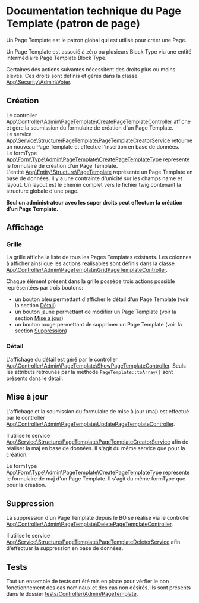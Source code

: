 # Documentation technique du Page Template (patron de page)

Un Page Template est le patron global qui est utilisé pour créer une Page.

Un Page Template est associé à zéro ou plusieurs Block Type via une entité intermédiaire Page Template Block Type.

Certaines des actions suivantes nécessitent des droits plus ou moins élevés. Ces droits sont définis et gérés dans la classe [App\Security\Admin\Voter](../../../app/src/Security/Admin/Voter/PageTemplateVoter.php).

## Création

Le controller [App\Controller\Admin\PageTemplate\CreatePageTemplateController](../../../app/src/Controller/Admin/PageTemplate/CreatePageTemplateController.php) affiche et gère la soumission du formulaire de création d'un Page Template.  
Le service [App\Service\Structure\PageTemplate\PageTemplateCreatorService](../../../app/src/Service/Structure/PageTemplate/PageTemplateCreatorService.php) retourne un nouveau Page Template et effectue l'insertion en base de données.  
Le formType [App\Form\Type\Admin\PageTemplate\CreatePageTemplateType](../../../app/src/Form/Type/Admin/PageTemplate/CreatePageTemplateType.php) représente le formulaire de création d'un Page Template.  
L'entité [App\Entity\Structure\PageTemplate](../../../app/src/Entity/Structure/PageTemplate.php) représente un Page Template en base de données. Il y a une contrainte d'unicité sur les champs name et layout. Un layout est le chemin complet vers le fichier twig contenant la structure globale d'une page.  

**Seul un administrateur avec les super droits peut effectuer la création d'un Page Template.**

## Affichage

### Grille

La grille affiche la liste de tous les Pages Templates existants. Les colonnes à afficher ainsi que les actions réalisables sont définis dans la classe [App\Controller\Admin\PageTemplate\GridPageTemplateController](../../../app/src/Controller/Admin/PageTemplate/GridPageTemplateController.php).

Chaque élément présent dans la grille possède trois actions possible représentées par trois boutons:
- un bouton bleu permettant d'afficher le détail d'un Page Template (voir la section [Détail](#detail))
- un bouton jaune permettant de modifier un Page Template (voir la section [Mise à jour](#maj))
- un bouton rouge permettant de supprimer un Page Template (voir la section [Suppression](#delete))

### <a name="detail"></a>Détail

L'affichage du détail est géré par le controller [App\Controller\Admin\PageTemplate\ShowPageTemplateController](../../../app/src/Controller/Admin/PageTemplate/ShowPageTemplateController.php).  Seuls les attributs retrounés par la méthode `PageTemplate::toArray()` sont présents dans le détail.

## <a name="maj"></a>Mise à jour

L'affichage et la soumission du formulaire de mise à jour (maj) est effectué par le controller [App\Controller\Admin\PageTemplate\UpdatePageTemplateController](../../../app/src/Controller/Admin/PageTemplate/UpdatePageTemplateController.php).

Il utilise le service [App\Service\Structure\PageTemplate\PageTemplateCreatorService](../../../app/src/Service/Structure/PageTemplate/PageTemplateCreatorService.php) afin de réaliser la maj en base de données. Il s'agit du même service que pour la création.

Le formType [App\Form\Type\Admin\PageTemplate\CreatePageTemplateType](../../../app/src/Form/Type/Admin/PageTemplate/CreatePageTemplateType.php) représente le formulaire de maj d'un Page Template. Il s'agit du même formType que pour la création.

## <a name="delete"></a>Suppression

La suppression d'un Page Template depuis le BO se réalise via le controller [App\Controller\Admin\PageTemplate\DeletePageTemplateController](../../../app/src/Controller/Admin/PageTemplate/DeletePageTemplateController.php).

Il utilise le service [App\Service\Structure\PageTemplate\PageTemplateDeleterService](../../../app/src/Service/Structure/PageTemplate/PageTemplateDeleterService.php) afin d'effectuer la suppression en base de données.

## Tests

Tout un ensemble de tests ont été mis en place pour vérfier le bon fonctionnement des cas nominaux et des cas non désirés. Ils sont présents dans le dossier [tests/Controller/Admin/PageTemplate](../../../app/tests/Controller/Admin/PageTemplate).